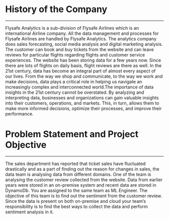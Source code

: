 # History of the Company
<hr>
Flysafe Analytics is a sub-division of Flysafe Airlines which is an international Airline company. All the data management and processes for Flysafe Airlines are handled by Flysafe Analytics. The analytics company does sales forecasting, social media analysis and digital marketing analysis.
The customer can book and buy tickets from the website and can leave reviews for particular flights regarding flights and customer service experiences. The website has been storing data for a few years now. Since there are lots of flights on daily basis, flight reviews are there as well. 
In the 21st century, data has become an integral part of almost every aspect of our lives. From the way we shop and communicate, to the way we work and make decisions, data plays a critical role in helping us navigate an increasingly complex and interconnected world.The importance of data insights in the 21st century cannot be overstated. By analyzing and interpreting data, businesses and organizations can gain valuable insights into their customers, operations, and markets. This, in turn, allows them to make more informed decisions, optimize their processes, and improve their performance.

# Problem Statement and Project Objective
<hr>
The sales department has reported that ticket sales have fluctuated drastically and as a part of finding out the reason for changes in sales, the data team is analysing data from different domains. One of the team is analysing the customer review collected from the website. Data from earlier years were stored in an on-premise system and recent data are stored in DynamoDb. You are assigned to the same team as ML Engineer. The objective of this team is to find out the sentiment from the customer review. Since the data is present on both on-premise and cloud your team’s responsibility is to find the best ways to collect the data and perform sentiment analysis in it.
